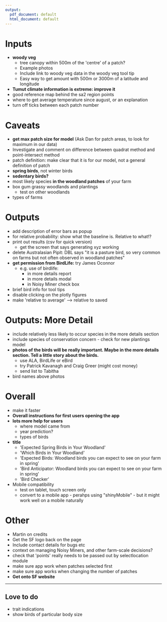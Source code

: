 ```yaml
---
output:
  pdf_document: default
  html_document: default
---
```




# Inputs
+ __woody veg__
  + tree canopy within 500m of the 'centre' of a patch?
  + Example photos
  + Include link to woody veg data in the woody veg tool tip
  + Easy way to get amount with 500m or 3000m of a latitude and longitude
+ __Tumut climate information is extreme: improve it__
+ good reference map behind the sa2 region points
+ where to get average temperature since august, or an explanation
+ turn off ticks between each patch number

# Caveats
+ __get max patch size for model__ (Ask Dan for patch areas, to look for maximum in our data)
+ Investigate and comment on difference between quadrat method and point-intersect method
+ patch definition: make clear that it is for our model, not a general definition of patch
+ __spring birds__, not winter birds
+ __sedentary birds?__
+ most likely species __in the woodland patches__ of your farm
+ box gum grassy woodlands and plantings
  + test on other woodlands
+ types of farms

# Outputs
+ add description of error bars as popup
+ for relative probability: show what the baseline is. Relative to what!?
+ print out results (csv for quick version)
  + get the screen that says generating xyz working
+ delete Australasian Pipit: DBL says "it is a pasture bird, so very common on farms but not often observed in woodland patches"
+ __get permission from BirdLife:__ try James Oconnor
   + e.g. use of birdlife:
     + in more details report
     + in more details modal
     + in Noisy Miner check box
+ brief bird info for tool tips
+ disable clicking on the plotly figures
+ make 'relative to average' --> relative to saved

# Outputs: More Detail
+ include relatively less likely to occur species in the more details section
+ include species of conservation concern - check for new plantings model
+ __photos of the birds will be really important. Maybe in the more details section. Tell a little story about the birds.__
   + use ALA, BirdLife or eBird
   + try Patrick Kavanagh and Craig Greer (might cost money)
   + send list to Tabitha
+ bird names above photos

# Overall
+ make it faster
+ __Overall instructions for first users opening the app__
+ __lots more help for users__
  + where model came from
  + year prediction?
  + types of birds
+ __title__
  + 'Expected Spring Birds in Your Woodland'
  + 'Which Birds in Your Woodland'
  + 'Expected Birds: Woodland birds you can expect to see on your farm in spring'
  + 'Bird Anticipator: Woodland birds you can expect to see on your farm in spring'
  + 'Bird Checker'
+ Mobile compatibility
  + test on tablet, touch screen only
  + convert to a mobile app - perahps using "shinyMobile" - but it might work well on a mobile naturally

# Other
+ Martin on credits
+ Get the SF logo back on the page
+ Include contact details for bugs etc
+ context on managing Noisy Miners, and other farm-scale decisions?
+ check that 'points' really needs to be passed out by selectlocation module
+ make sure app work when patches selected first
+ make sure app works when changing the number of patches
+ __Get onto SF website__

--- 

## Love to do
- trait indications
- show birds of particular body size

